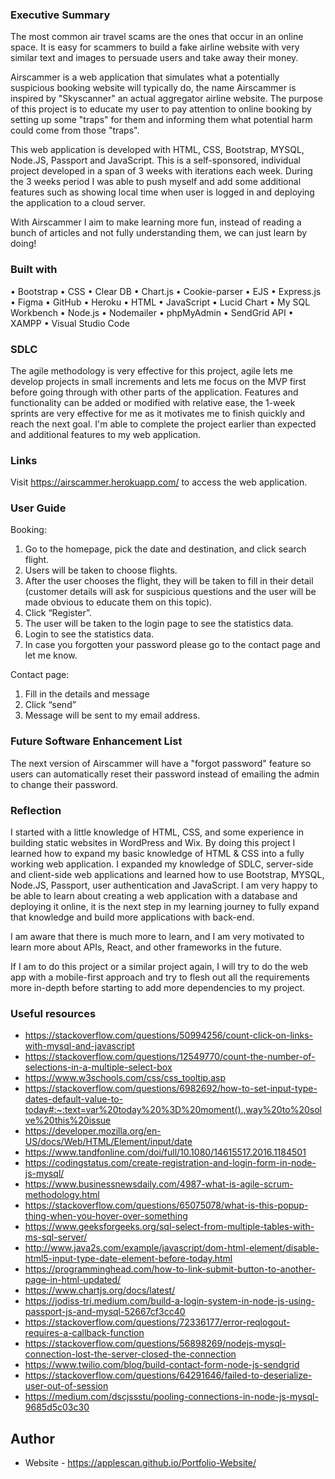 ### Executive Summary
The most common air travel scams are the ones that occur in an online space. It is easy for scammers to build a fake airline website with very similar text and images to persuade users and take away their money.

Airscammer is a web application that simulates what a potentially suspicious booking website will typically do, the name Airscammer is inspired by "Skyscanner" an actual aggregator airline website. The purpose of this project is to educate my user to pay attention to online booking by setting up some "traps" for them and informing them what potential harm could come from those "traps". 

This web application is developed with HTML, CSS, Bootstrap, MYSQL, Node.JS, Passport and JavaScript. This is a self-sponsored, individual project developed in a span of 3 weeks with iterations each week. During the 3 weeks period I was able to push myself and add some additional features such as showing local time when user is logged in and deploying the application to a cloud server.

With Airscammer I aim to make learning more fun, instead of reading a bunch of articles and not fully understanding them, we can just learn by doing!

### Built with
•	Bootstrap
•	CSS
•	Clear DB
•	Chart.js
•	Cookie-parser
•	EJS
•	Express.js
•	Figma
•	GitHub
•	Heroku
•	HTML
•	JavaScript
•	Lucid Chart
•	My SQL Workbench
•	Node.js
•	Nodemailer
•	phpMyAdmin
•	SendGrid API
•	XAMPP
•	Visual Studio Code

### SDLC
The agile methodology is very effective for this project, agile lets me develop projects in small increments and lets me focus on the MVP first before going through with other parts of the application. Features and functionality can be added or modified with relative ease, the 1-week sprints are very effective for me as it motivates me to finish quickly and reach the next goal. I'm able to complete the project earlier than expected and additional features to my web application. 

### Links
Visit https://airscammer.herokuapp.com/ to access the web application.

### User Guide
Booking:
1.	Go to the homepage, pick the date and destination, and click search flight.
2.	Users will be taken to choose flights. 
3.	After the user chooses the flight, they will be taken to fill in their detail (customer details will ask for suspicious questions and the user will be made obvious to educate them on this topic).
4.	Click “Register”.
5.	The user will be taken to the login page to see the statistics data. 
6.	Login to see the statistics data. 
7.	In case you forgotten your password please go to the contact page and let me know.

Contact page:
1.	Fill in the details and message
2.	Click “send”
3.	Message will be sent to my email address.

### Future Software Enhancement List
The next version of Airscammer will have a "forgot password" feature so users can automatically reset their password instead of emailing the admin to change their password. 

### Reflection
I started with a little knowledge of HTML, CSS, and some experience in building static websites in WordPress and Wix. 
By doing this project I learned how to expand my basic knowledge of HTML & CSS into a fully working web application. I expanded my knowledge of SDLC, server-side and client-side web applications and learned how to use Bootstrap, MYSQL, Node.JS, Passport, user authentication and JavaScript. I am very happy to be able to learn about creating a web application with a database and deploying it online, it is the next step in my learning journey to fully expand that knowledge and build more applications with back-end. 

I am aware that there is much more to learn, and I am very motivated to learn more about APIs, React, and other frameworks in the future. 

If I am to do this project or a similar project again, I will try to do the web app with a mobile-first approach and try to flesh out all the requirements more in-depth before starting to add more dependencies to my project.

### Useful resources

- https://stackoverflow.com/questions/50994256/count-click-on-links-with-mysql-and-javascript
- https://stackoverflow.com/questions/12549770/count-the-number-of-selections-in-a-multiple-select-box
- https://www.w3schools.com/css/css_tooltip.asp
- https://stackoverflow.com/questions/6982692/how-to-set-input-type-dates-default-value-to-today#:~:text=var%20today%20%3D%20moment().,way%20to%20solve%20this%20issue
- https://developer.mozilla.org/en-US/docs/Web/HTML/Element/input/date
- https://www.tandfonline.com/doi/full/10.1080/14615517.2016.1184501
- https://codingstatus.com/create-registration-and-login-form-in-node-js-mysql/
- https://www.businessnewsdaily.com/4987-what-is-agile-scrum-methodology.html
- https://stackoverflow.com/questions/65075078/what-is-this-popup-thing-when-you-hover-over-something
- https://www.geeksforgeeks.org/sql-select-from-multiple-tables-with-ms-sql-server/
- http://www.java2s.com/example/javascript/dom-html-element/disable-html5-input-type-date-element-before-today.html
- https://programminghead.com/how-to-link-submit-button-to-another-page-in-html-updated/
- https://www.chartjs.org/docs/latest/
- https://jodiss-tri.medium.com/build-a-login-system-in-node-js-using-passport-js-and-mysql-52667cf3cc40
- https://stackoverflow.com/questions/72336177/error-reqlogout-requires-a-callback-function
- https://stackoverflow.com/questions/56898269/nodejs-mysql-connection-lost-the-server-closed-the-connection
- https://www.twilio.com/blog/build-contact-form-node-js-sendgrid
- https://stackoverflow.com/questions/64291646/failed-to-deserialize-user-out-of-session
- https://medium.com/dscjssstu/pooling-connections-in-node-js-mysql-9685d5c03c30

## Author

- Website - https://applescan.github.io/Portfolio-Website/
